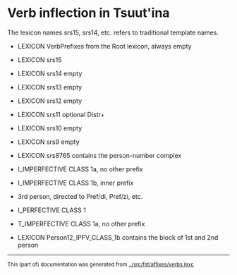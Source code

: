 # Verb inflection in Tsuut'ina

The lexicon names srs15, srs14, etc. refers to traditional template names.

* LEXICON VerbPrefixes  from the Root lexicon, always empty

* LEXICON srs15  

* LEXICON srs14  empty

* LEXICON srs13  empty

* LEXICON srs12  empty

* LEXICON srs11  optional Distr+

* LEXICON srs10  empty

* LEXICON srs9  empty




* LEXICON srs8765  contains the person-number complex
* I_IMPERFECTIVE CLASS 1a, no other prefix

- I_IMPERFECTIVE CLASS 1b, inner prefix

- 3rd person, directed to Pref/di, Pref/zi, etc.


- I_PERFECTIVE CLASS 1

- T_IMPERFECTIVE CLASS 1a, no other prefix







* LEXICON Person12_IPFV_CLASS_1b   contains the block of 1st and 2nd person


* * *
<small>This (part of) documentation was generated from [../src/fst/affixes/verbs.lexc](http://github.com/giellalt/lang-srs/blob/main/../src/fst/affixes/verbs.lexc)</small>